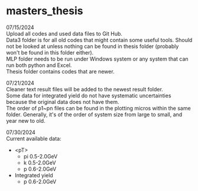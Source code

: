 # masters_thesis
07/15/2024  
Upload all codes and used data files to Git Hub.  
Data3 folder is for all old codes that might contain some useful tools. Should not be looked at unless nothing can be found in thesis folder (probably won't be found in this folder either).  
MLP folder needs to be run under Windows system or any system that can run both python and Excel.  
Thesis folder contains codes that are newer.  

07/21/2024  
Cleaner text result files will be added to the newest result folder.  
Some data for integrated yield do not have systematic uncertainties because the original data does not have them.  
The order of p1~pn files can be found in the plotting micros within the same folder. Generally, it's of the order of system size from large to small, and year new to old.  

07/30/2024  
Current available data:  
* \<pT\>
  + pi 0.5-2.0GeV
  + k 0.5-2.0GeV
  + p 0.6-2.0GeV
* Integrated yield
  + p 0.6-2.0GeV
